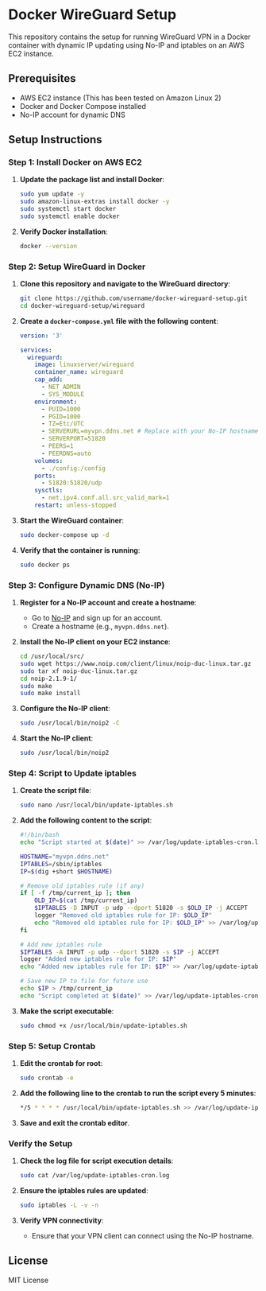 # Docker WireGuard Setup

This repository contains the setup for running WireGuard VPN in a Docker container with dynamic IP updating using No-IP and iptables on an AWS EC2 instance.

## Prerequisites
- AWS EC2 instance (This has been tested on Amazon Linux 2)
- Docker and Docker Compose installed
- No-IP account for dynamic DNS

## Setup Instructions

### Step 1: Install Docker on AWS EC2

1. **Update the package list and install Docker**:
    ```sh
    sudo yum update -y
    sudo amazon-linux-extras install docker -y
    sudo systemctl start docker
    sudo systemctl enable docker
    ```

2. **Verify Docker installation**:
    ```sh
    docker --version
    ```

### Step 2: Setup WireGuard in Docker

1. **Clone this repository and navigate to the WireGuard directory**:
    ```sh
    git clone https://github.com/username/docker-wireguard-setup.git
    cd docker-wireguard-setup/wireguard
    ```

2. **Create a `docker-compose.yml` file with the following content**:
    ```yaml
    version: '3'

    services:
      wireguard:
        image: linuxserver/wireguard
        container_name: wireguard
        cap_add:
          - NET_ADMIN
          - SYS_MODULE
        environment:
          - PUID=1000
          - PGID=1000
          - TZ=Etc/UTC
          - SERVERURL=myvpn.ddns.net # Replace with your No-IP hostname
          - SERVERPORT=51820
          - PEERS=1
          - PEERDNS=auto
        volumes:
          - ./config:/config
        ports:
          - 51820:51820/udp
        sysctls:
          - net.ipv4.conf.all.src_valid_mark=1
        restart: unless-stopped
    ```

3. **Start the WireGuard container**:
    ```sh
    sudo docker-compose up -d
    ```

4. **Verify that the container is running**:
    ```sh
    sudo docker ps
    ```

### Step 3: Configure Dynamic DNS (No-IP)

1. **Register for a No-IP account and create a hostname**:
    - Go to [No-IP](https://www.noip.com/) and sign up for an account.
    - Create a hostname (e.g., `myvpn.ddns.net`).

2. **Install the No-IP client on your EC2 instance**:
    ```sh
    cd /usr/local/src/
    sudo wget https://www.noip.com/client/linux/noip-duc-linux.tar.gz
    sudo tar xf noip-duc-linux.tar.gz
    cd noip-2.1.9-1/
    sudo make
    sudo make install
    ```

3. **Configure the No-IP client**:
    ```sh
    sudo /usr/local/bin/noip2 -C
    ```

4. **Start the No-IP client**:
    ```sh
    sudo /usr/local/bin/noip2
    ```

### Step 4: Script to Update iptables

1. **Create the script file**:
    ```sh
    sudo nano /usr/local/bin/update-iptables.sh
    ```

2. **Add the following content to the script**:
    ```sh
    #!/bin/bash
    echo "Script started at $(date)" >> /var/log/update-iptables-cron.log

    HOSTNAME="myvpn.ddns.net"
    IPTABLES=/sbin/iptables
    IP=$(dig +short $HOSTNAME)

    # Remove old iptables rule (if any)
    if [ -f /tmp/current_ip ]; then
        OLD_IP=$(cat /tmp/current_ip)
        $IPTABLES -D INPUT -p udp --dport 51820 -s $OLD_IP -j ACCEPT
        logger "Removed old iptables rule for IP: $OLD_IP"
        echo "Removed old iptables rule for IP: $OLD_IP" >> /var/log/update-iptables-cron.log
    fi

    # Add new iptables rule
    $IPTABLES -A INPUT -p udp --dport 51820 -s $IP -j ACCEPT
    logger "Added new iptables rule for IP: $IP"
    echo "Added new iptables rule for IP: $IP" >> /var/log/update-iptables-cron.log

    # Save new IP to file for future use
    echo $IP > /tmp/current_ip
    echo "Script completed at $(date)" >> /var/log/update-iptables-cron.log
    ```

3. **Make the script executable**:
    ```sh
    sudo chmod +x /usr/local/bin/update-iptables.sh
    ```

### Step 5: Setup Crontab

1. **Edit the crontab for root**:
    ```sh
    sudo crontab -e
    ```

2. **Add the following line to the crontab to run the script every 5 minutes**:
    ```sh
    */5 * * * * /usr/local/bin/update-iptables.sh >> /var/log/update-iptables-cron.log 2>&1
    ```

3. **Save and exit the crontab editor**.

### Verify the Setup

1. **Check the log file for script execution details**:
    ```sh
    sudo cat /var/log/update-iptables-cron.log
    ```

2. **Ensure the iptables rules are updated**:
    ```sh
    sudo iptables -L -v -n
    ```

3. **Verify VPN connectivity**:
    - Ensure that your VPN client can connect using the No-IP hostname.

## License

MIT License

